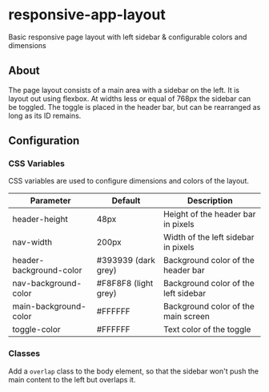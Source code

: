 # responsive-app-layout
Basic responsive page layout with left sidebar &amp; configurable colors and dimensions

## About
The page layout consists of a main area with a sidebar on the left. It is layout out using flexbox.
At widths less or equal of 768px the sidebar can be toggled. 
The toggle is placed in the header bar, but can be rearranged as long as its ID remains.

## Configuration
### CSS Variables
CSS variables are used to configure dimensions and colors of the layout.

Parameter               | Default              | Description
----------------------- | -------------------- | -----------------------------------
header-height           | 48px                 | Height of the header bar in pixels
nav-width               | 200px                | Width of the left sidebar in pixels
header-background-color | #393939 (dark grey)  | Background color of the header bar
nav-background-color    | #F8F8F8 (light grey) | Background color of the left sidebar
main-background-color   | #FFFFFF              | Background color of the main screen
toggle-color            | #FFFFFF              | Text color of the toggle


### Classes
Add a `overlap` class to the body element, so that the sidebar won't push the main content to the left but overlaps it.